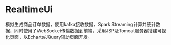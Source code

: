 # RealtimeUi
模拟生成商品订单数据，使用kafka接收数据，Spark Streaming计算并统计数据，同时使用了WebSocket传输数据到前端，采用JSP及Tomcat服务器搭建可视化页面，以Echarts/JQuery辅助页面开发。
